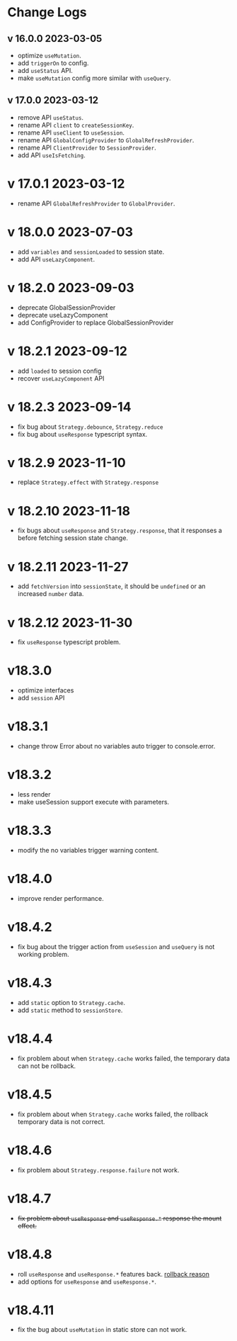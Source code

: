 # Change Logs

## v 16.0.0 2023-03-05

* optimize `useMutation`.
* add `triggerOn` to config.
* add `useStatus` API.
* make `useMutation` config more similar with `useQuery`.

## v 17.0.0 2023-03-12

* remove API `useStatus`.
* rename API `client` to `createSessionKey`.
* rename API `useClient` to `useSession`.
* rename API `GlobalConfigProvider` to `GlobalRefreshProvider`.
* rename API `ClientProvider` to `SessionProvider`.
* add API `useIsFetching`.

# v 17.0.1 2023-03-12

* rename API `GlobalRefreshProvider` to `GlobalProvider`.

# v 18.0.0 2023-07-03

* add `variables` and `sessionLoaded` to session state.
* add API `useLazyComponent`.

# v 18.2.0 2023-09-03

* deprecate GlobalSessionProvider
* deprecate useLazyComponent
* add ConfigProvider to replace GlobalSessionProvider

# v 18.2.1 2023-09-12

* add `loaded` to session config
* recover `useLazyComponent` API

# v 18.2.3 2023-09-14

* fix bug about `Strategy.debounce`, `Strategy.reduce`
* fix bug about `useResponse` typescript syntax.

# v 18.2.9 2023-11-10

* replace `Strategy.effect` with `Strategy.response`

# v 18.2.10 2023-11-18

* fix bugs about `useResponse` and `Strategy.response`, that it responses a before fetching session state change.

# v 18.2.11 2023-11-27

* add `fetchVersion` into `sessionState`, it should be `undefined` or an increased `number` data.

# v 18.2.12 2023-11-30

* fix `useResponse` typescript problem.

# v18.3.0

* optimize interfaces
* add `session` API

# v18.3.1

* change throw Error about no variables auto trigger to console.error.

# v18.3.2

* less render
* make useSession support execute with parameters.

# v18.3.3

* modify the no variables trigger warning content.

# v18.4.0

* improve render performance.

# v18.4.2

* fix bug about the trigger action from `useSession` and `useQuery` is not working problem.

# v18.4.3

* add `static` option to `Strategy.cache`.
* add `static` method to `sessionStore`.

# v18.4.4

* fix problem about when `Strategy.cache` works failed, the temporary data can not be rollback.

# v18.4.5

* fix problem about when `Strategy.cache` works failed, the rollback temporary data is not correct.

# v18.4.6

* fix problem about `Strategy.response.failure` not work.

# v18.4.7

* ~~fix problem about `useResponse` and `useResponse.*` response the mount effect.~~

# v18.4.8

* roll `useResponse` and `useResponse.*` features back. [rollback reason](/react-effect/guides?id=useresponse)
* add options for `useResponse` and `useResponse.*`.

# v18.4.11

* fix the bug about `useMutation` in static store can not work.